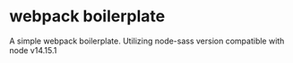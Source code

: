 # webpack boilerplate
A simple webpack boilerplate. 
Utilizing node-sass version compatible with node v14.15.1
